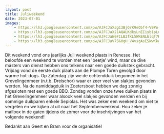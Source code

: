 ```yaml
---
layout: post
title: Juliweekend
date: 2023-07-01
images:
    - https://lh3.googleusercontent.com/pw/AJFCJaX3g13BjOrK9eO5f4-V9Po-hB-xk2NmJ_JofDJ9MvsNOwjM6d3We3p9l7JaIOhX3ST97rmpEBl3Tbzohk4C3M-dC2JGdMBaqh9fpt6Wl_p2IV7fDbSc3Pm4ibqSjhJBq6hM6gFyV7xWrVvZbArcay6LTQ
    - https://lh3.googleusercontent.com/pw/AJFCJaX21AQALKdkyLnEIiyb1pLu1xXjqtKi8L0bTWVaXynVlTYL_-R4zxhdtIn4eZwbCJELmu3Z5VK6406nU-A-ks4buWTxEbSGeltcnXd7oYexqqMX59uMyyQMtc_S8Yc6GGBe0bYDtgg1zc2_zYQUNdlcKQ
    - https://lh3.googleusercontent.com/pw/AJFCJaWeFILB2fKL5WKENLElqf7R6E-ZJh7ZW4Po8Z3V79eJlhA4heEqizUJAHaex5r7V95KTh6Vp-MbfqQ5S0aU-amRpcPpcY9KOhWf0HA6Gr8f-ojKxPCjF_FU-dFQE1-5CA2w4r9CPunrI9JleKr5A8hBpA
    - https://lh3.googleusercontent.com/pw/AJFCJaV7SG0gH_V4vsgAsESNwKkgZj_Ohkp4LWvEA4IP3O76O18rsMFCmnJRkDEj1i07M1hH12LUIk170LJZy3TG6A-sZhFTiDf-bbGJ7yFk0uW44B6oUZgurMAAJhuohghC9lh30CQ8APb7MdqglohkSz_hvg
---
```

Dit weekend vond ons jaarlijks Juli weekend plaats in Renesse. Het beloofde een weekend te worden met een 'beetje' wind, maar de dive masters van dienst hebben ons telkens
naar een goede duikstek gebracht. Vrijdag vond de eerste duik plaats aan de Plompe Toren gevolgd door warme hot-dogs. Op Zaterdag zijn we de ochtendduik begonnen
in het Grevelingenmeer (n.t.b. Dreischor) waar er zeer veel van slakjes gevonden werden. Na de namiddagduik in Zoetersbout hebben we dag zonnig afgesloten met een goede BBQ. Zondag
vonden onze twee duiken plaats in het Grevelingenmeer waar alsook veel slakjes gevonden werden en bij sommige duikparen enkele Sepiolas. Het was zeker een weekend om niet te vergeten en we
kijken al uit naar het Septemberweekend. Hou zeker je mailbox in de gaten tijdens de zomer voor de inschrijvingen van het volgende weekend!

Bedankt aan Geert en Bram voor de organisatie!
